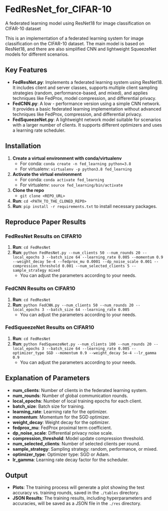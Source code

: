 # FedResNet_for_CIFAR-10
A federated learning model using ResNet18 for image classification on CIFAR-10 dataset

This is an implementation of a federated learning system for image classification on the CIFAR-10 dataset. The main model is based on ResNet18, and there are also simplified CNN and lightweight SqueezeNet models for different scenarios.

## Key Features
- **FedResNet.py**: Implements a federated learning system using ResNet18. It includes client and server classes, supports multiple client sampling strategies (random, performance-based, and mixed), and applies techniques like FedProx, model compression, and differential privacy.
- **FedCNN.py**: A low - performance version using a simple CNN network. It provides a basic federated learning implementation without advanced techniques like FedProx, compression, and differential privacy.
- **FedSqueezeNet.py**: A lightweight network model suitable for scenarios with a larger number of clients. It supports different optimizers and uses a learning rate scheduler.

## Installation
1. **Create a virtual environment with conda/virtualenv**
    - For conda: `conda create -n fed_learning python=3.8`
    - For virtualenv: `virtualenv -p python3.8 fed_learning`
2. **Activate the virtual environment**
    - For conda: `conda activate fed_learning`
    - For virtualenv: `source fed_learning/bin/activate`
3. **Clone the repo**
    - `git clone <REPO_URL>`
4. **Run**: `cd <PATH_TO_THE_CLONED_REPO>`
5. **Run**: `pip install -r requirements.txt` to install necessary packages.

## Reproduce Paper Results

### FedResNet Results on CIFAR10
1. **Run**: `cd FedResNet`
2. **Run**: `python FedResNet.py --num_clients 50 --num_rounds 20 --local_epochs 3 --batch_size 64 --learning_rate 0.005 --momentum 0.9 --weight_decay 5e-4 --fedprox_mu 0.0001 --dp_noise_scale 0.001 --compression_threshold 0.001 --num_selected_clients 5 --sample_strategy mixed`
    - You can adjust the parameters according to your needs.

### FedCNN Results on CIFAR10
1. **Run**: `cd FedResNet`
2. **Run**: `python FedCNN.py --num_clients 50 --num_rounds 20 --local_epochs 3 --batch_size 64 --learning_rate 0.005`
    - You can adjust the parameters according to your needs.

### FedSqueezeNet Results on CIFAR10
1. **Run**: `cd FedResNet`
2. **Run**: `python FedSqueezeNet.py --num_clients 100 --num_rounds 20 --local_epochs 3 --batch_size 64 --learning_rate 0.005 --optimizer_type SGD --momentum 0.9 --weight_decay 5e-4 --lr_gamma 0.9`
    - You can adjust the parameters according to your needs.

## Explanation of Parameters
- **num_clients**: Number of clients in the federated learning system.
- **num_rounds**: Number of global communication rounds.
- **local_epochs**: Number of local training epochs for each client.
- **batch_size**: Batch size for training.
- **learning_rate**: Learning rate for the optimizer.
- **momentum**: Momentum for the SGD optimizer.
- **weight_decay**: Weight decay for the optimizer.
- **fedprox_mu**: FedProx proximal term coefficient.
- **dp_noise_scale**: Differential privacy noise scale.
- **compression_threshold**: Model update compression threshold.
- **num_selected_clients**: Number of selected clients per round.
- **sample_strategy**: Sampling strategy: random, performance, or mixed.
- **optimizer_type**: Optimizer type: SGD or Adam.
- **lr_gamma**: Learning rate decay factor for the scheduler.

## Output
- **Plots**: The training process will generate a plot showing the test accuracy vs. training rounds, saved in the `./tables` directory.
- **JSON Results**: The training results, including hyperparameters and accuracies, will be saved as a JSON file in the `./res` directory.
